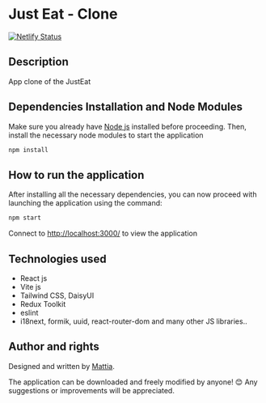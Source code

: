 # Just Eat - Clone
[![Netlify Status](https://api.netlify.com/api/v1/badges/fa6c2f05-1189-43a3-bc35-cc090897d0f8/deploy-status)](https://app.netlify.com/sites/just-eat-clone/deploys)

## Description

App clone of the JustEat

## Dependencies Installation and Node Modules

Make sure you already have [Node js](https://nodejs.org/it/download/) installed before proceeding. Then, install the necessary node modules to start the application

```sh
npm install
```

## How to run the application

After installing all the necessary dependencies, you can now proceed with launching the application using the command:

```sh
npm start
```

Connect to [http://localhost:3000/](http://localhost:3000) to view the application

## Technologies used

- React js
- Vite js
- Tailwind CSS, DaisyUI
- Redux Toolkit
- eslint
- i18next, formik, uuid, react-router-dom and many other JS libraries..

## Author and rights

Designed and written by [Mattia](https://www.linkedin.com/in/mattiach/).

The application can be downloaded and freely modified by anyone! 😊
Any suggestions or improvements will be appreciated.
